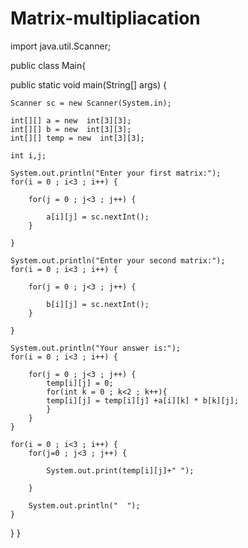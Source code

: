 # Matrix-multipliacation

import java.util.Scanner;

public class Main{

public static void main(String[] args) {
	
	Scanner sc = new Scanner(System.in);
	
	int[][] a = new  int[3][3];
	int[][] b = new  int[3][3];
	int[][] temp = new  int[3][3];
	
	int i,j;
	
	System.out.println("Enter your first matrix:");
	for(i = 0 ; i<3 ; i++) {
		
		for(j = 0 ; j<3 ; j++) {
			
			a[i][j] = sc.nextInt();
		}
	
	}
	
	System.out.println("Enter your second matrix:");
	for(i = 0 ; i<3 ; i++) {
		
		for(j = 0 ; j<3 ; j++) {
			
			b[i][j] = sc.nextInt();
		}
	
	}
	
	System.out.println("Your answer is:");
	for(i = 0 ; i<3 ; i++) {
		
		for(j = 0 ; j<3 ; j++) {
		    temp[i][j] = 0;
		    for(int k = 0 ; k<2 ; k++){
			temp[i][j] = temp[i][j] +a[i][k] * b[k][j];
		    }
		}
	}
	
	for(i = 0 ; i<3 ; i++) {
		for(j=0 ; j<3 ; j++) {
			
			System.out.print(temp[i][j]+" ");
			
		}
		
		System.out.println("  ");
	}
		
	
}
}

